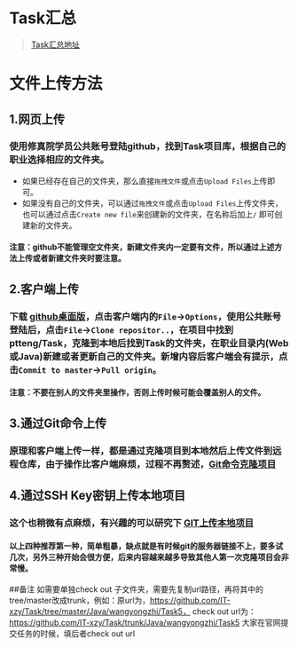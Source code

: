 # Task汇总
> [Task汇总地址](https://it-xzy.github.io/Task/index.html)

# 文件上传方法
## 1.网页上传
### 使用修真院学员公共账号登陆github，找到Task项目库，根据自己的职业选择相应的文件夹。<br>
* 如果已经存在自己的文件夹，那么直接`拖拽文件`或点击`Upload Files`上传即可。<br>
* 如果没有自己的文件夹，可以通过`拖拽文件`或点击`Upload Files`上传文件夹，也可以通过点击`Create new file`来创建新的文件夹，在名称后加上`/`
即可创建新的文件夹。<br>
#### 注意：github不能管理空文件夹，新建文件夹内一定要有文件，所以通过上述方法上传或者新建文件夹时要注意。<br>
## 2.客户端上传
### 下载 [github桌面版](https://desktop.github.com)，点击客户端内的`File`→`Options`，使用公共账号登陆后，点击`File`→`Clone repositor..`，在项目中找到 ptteng/Task，克隆到本地后找到Task的文件夹，在职业目录内(Web或Java)新建或者更新自己的文件夹。新增内容后客户端会有提示，点击`Commit to master`→`Pull origin`。
#### 注意：不要在别人的文件夹里操作，否则上传时候可能会覆盖别人的文件。
## 3.通过Git命令上传
### 原理和客户端上传一样，都是通过克隆项目到本地然后上传文件到远程仓库，由于操作比客户端麻烦，过程不再赘述，[Git命令克隆项目](https://www.cnblogs.com/cxk1995/p/5800196.html)
## 4.通过SSH Key密钥上传本地项目
### 这个也稍微有点麻烦，有兴趣的可以研究下 [GIT上传本地项目](https://www.cnblogs.com/chengxs/p/6297659.html)


#### 以上四种推荐第一种，简单粗暴，缺点就是有时候git的服务器链接不上，要多试几次，另外三种开始会很方便，后来内容越来越多导致其他人第一次克隆项目会非常慢。

##备注
如需要单独check out 子文件夹，需要先复制url路径，再将其中的tree/master改成trunk，例如：原url为，https://github.com/IT-xzy/Task/tree/master/Java/wangyongzhi/Task5， check out url为：https://github.com/IT-xzy/Task/trunk/Java/wangyongzhi/Task5 大家在官网提交任务的时候，填后者check out url
